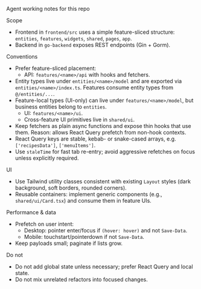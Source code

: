 Agent working notes for this repo

Scope
- Frontend in `frontend/src` uses a simple feature-sliced structure: `entities`, `features`, `widgets`, `shared`, `pages`, `app`.
- Backend in `go-backend` exposes REST endpoints (Gin + Gorm).

Conventions
- Prefer feature-sliced placement:
  - API: `features/<name>/api` with hooks and fetchers.
- Entity types live under `entities/<name>/model` and are exported via `entities/<name>/index.ts`. Features consume entity types from `@/entities/...`.
- Feature-local types (UI-only) can live under `features/<name>/model`, but business entities belong to `entities`.
  - UI: `features/<name>/ui`.
  - Cross-feature UI primitives live in `shared/ui`.
- Keep fetchers as plain async functions and expose thin hooks that use them. Reason: allows React Query prefetch from non-hook contexts.
- React Query keys are stable, kebab- or snake-cased arrays, e.g. `['recipesData']`, `['menuItems']`.
- Use `staleTime` for fast tab re-entry; avoid aggressive refetches on focus unless explicitly required.

UI
- Use Tailwind utility classes consistent with existing `Layout` styles (dark background, soft borders, rounded corners).
- Reusable containers: implement generic components (e.g., `shared/ui/Card.tsx`) and consume them in feature UIs.

Performance & data
- Prefetch on user intent:
  - Desktop: pointer enter/focus if `(hover: hover)` and not `Save-Data`.
  - Mobile: touchstart/pointerdown if not `Save-Data`.
- Keep payloads small; paginate if lists grow.

Do not
- Do not add global state unless necessary; prefer React Query and local state.
- Do not mix unrelated refactors into focused changes.
